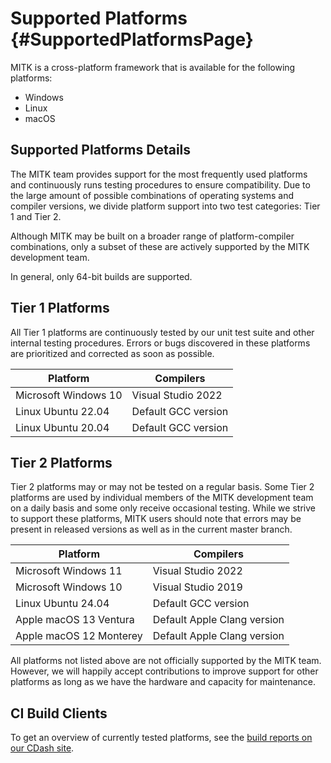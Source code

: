 
Supported Platforms  {#SupportedPlatformsPage}
===================

MITK is a cross-platform framework that is available for the following platforms:

- Windows
- Linux
- macOS

Supported Platforms Details
---------------------------

The MITK team provides support for the most frequently used platforms and continuously runs testing procedures
to ensure compatibility. Due to the large amount of possible combinations of operating systems and compiler versions,
we divide platform support into two test categories: Tier 1 and Tier 2.

Although MITK may be built on a broader range of platform-compiler combinations, only a subset of these are actively
supported by the MITK development team.

In general, only 64-bit builds are supported.

Tier 1 Platforms
----------------

All Tier 1 platforms are continuously tested by our unit test suite and other internal testing procedures.
Errors or bugs discovered in these platforms are prioritized and corrected as soon as possible.

| Platform                            | Compilers
| ----------------------------------- | --------------------------------------------------
| Microsoft Windows 10                | Visual Studio 2022
| Linux Ubuntu 22.04                  | Default GCC version
| Linux Ubuntu 20.04                  | Default GCC version

Tier 2 Platforms
----------------

Tier 2 platforms may or may not be tested on a regular basis. Some Tier 2 platforms are used by individual
members of the MITK development team on a daily basis and some only receive occasional testing. While we
strive to support these platforms, MITK users should note that errors may be present in released versions
as well as in the current master branch.

| Platform                            | Compilers
| ----------------------------------- | --------------------------------------------------
| Microsoft Windows 11                | Visual Studio 2022
| Microsoft Windows 10                | Visual Studio 2019
| Linux Ubuntu 24.04                  | Default GCC version
| Apple macOS 13 Ventura              | Default Apple Clang version
| Apple macOS 12 Monterey             | Default Apple Clang version

All platforms not listed above are not officially supported by the MITK team. However, we will happily accept
contributions to improve support for other platforms as long as we have the hardware and capacity for maintenance.

CI Build Clients
----------------

To get an overview of currently tested platforms, see the <a href="https://cdash.mitk.org/index.php?project=MITK">build reports on our CDash site</a>.
